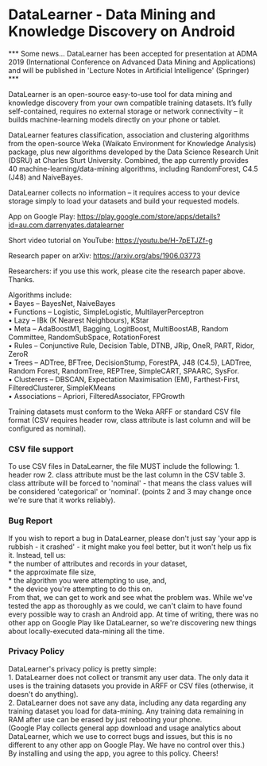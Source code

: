 # DataLearner - Data Mining and Knowledge Discovery on Android

*** Some news... DataLearner has been accepted for presentation at ADMA 2019 (International Conference on Advanced Data Mining and Applications) and will be published in 'Lecture Notes in Artificial Intelligence' (Springer) ***

DataLearner is an open-source easy-to-use tool for data mining and knowledge discovery from your own compatible training datasets. It’s fully self-contained, requires no external storage or network connectivity – it builds machine-learning models directly on your phone or tablet.

DataLearner features classification, association and clustering algorithms from the open-source Weka (Waikato Environment for Knowledge Analysis) package, plus new algorithms developed by the Data Science Research Unit (DSRU) at Charles Sturt University. Combined, the app currently provides 40 machine-learning/data-mining algorithms, including RandomForest, C4.5 (J48) and NaiveBayes.

DataLearner collects no information – it requires access to your device storage simply to load your datasets and build your requested models.

App on Google Play: https://play.google.com/store/apps/details?id=au.com.darrenyates.datalearner

Short video tutorial on YouTube: https://youtu.be/H-7pETJZf-g

Research paper on arXiv: https://arxiv.org/abs/1906.03773

Researchers: if you use this work, please cite the research paper above. Thanks.

Algorithms include:
<br>•	Bayes – BayesNet, NaiveBayes
<br>•	Functions – Logistic, SimpleLogistic, MultilayerPerceptron
<br>•	Lazy – IBk (K Nearest Neighbours), KStar
<br>•	Meta – AdaBoostM1, Bagging, LogitBoost, MultiBoostAB, Random Committee, RandomSubSpace, RotationForest
<br>•	Rules – Conjunctive Rule, Decision Table, DTNB, JRip, OneR, PART, Ridor, ZeroR
<br>•	Trees – ADTree, BFTree, DecisionStump, ForestPA, J48 (C4.5), LADTree, Random Forest, RandomTree, REPTree, SimpleCART, SPAARC, SysFor.
<br>•	Clusterers – DBSCAN, Expectation Maximisation (EM), Farthest-First, FilteredClusterer, SimpleKMeans
<br>•	Associations – Apriori, FilteredAssociator, FPGrowth

Training datasets must conform to the Weka ARFF or standard CSV file format (CSV requires header row, class attribute is last column and will be configured as nominal).

<H3>CSV file support</H3>
To use CSV files in DataLearner, the file MUST include the following:
1. header row
2. class attribute must be the last column in the CSV table
3. class attribute will be forced to 'nominal' - that means the class values will be considered 'categorical' or 'nominal'.
(points 2 and 3 may change once we're sure that it works reliably).

<H3>Bug Report</H3>
If you wish to report a bug in DataLearner, please don't just say 'your app is rubbish - it crashed' - it might make you feel better, but it won't help us fix it.
Instead, tell us: <br>* the number of attributes and records in your dataset, <br>* the approximate file size, <br>* the algorithm you were attempting to use, and,
<br>* the device you're attempting to do this on.
<br>From that, we can get to work and see what the problem was.
While we've tested the app as thoroughly as we could, we can't claim to have found every possible way to crash an Android app.
At time of writing, there was no other app on Google Play like DataLearner, so we're discovering new things about locally-executed data-mining all the time.

<H3>Privacy Policy</H3>
DataLearner's privacy policy is pretty simple:
<br>1. DataLearner does not collect or transmit any user data. The only data it uses is the training datasets you provide in ARFF or CSV files (otherwise, it doesn't do anything).
<br>2. DataLearner does not save any data, including any data regarding any training dataset you load for data-mining. Any training data remaining in RAM after use can be erased by just rebooting your phone.
<br>(Google Play collects general app download and usage analytics about DataLearner, which we use to correct bugs and issues, but this is no different to any other app on Google Play. We have no control over this.)
<br>By installing and using the app, you agree to this policy. Cheers!